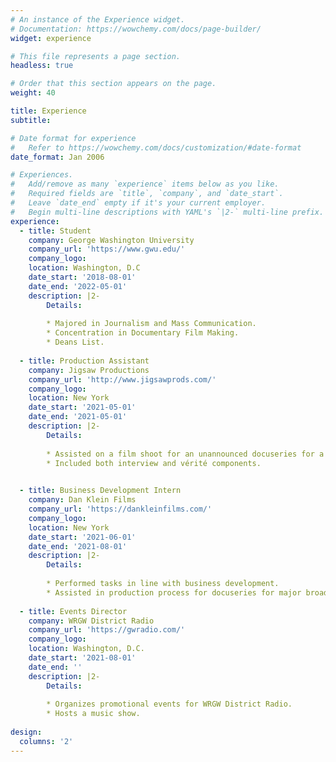 ```yaml
---
# An instance of the Experience widget.
# Documentation: https://wowchemy.com/docs/page-builder/
widget: experience

# This file represents a page section.
headless: true

# Order that this section appears on the page.
weight: 40

title: Experience
subtitle:

# Date format for experience
#   Refer to https://wowchemy.com/docs/customization/#date-format
date_format: Jan 2006

# Experiences.
#   Add/remove as many `experience` items below as you like.
#   Required fields are `title`, `company`, and `date_start`.
#   Leave `date_end` empty if it's your current employer.
#   Begin multi-line descriptions with YAML's `|2-` multi-line prefix.
experience:
  - title: Student
    company: George Washington University 
    company_url: 'https://www.gwu.edu/'
    company_logo: 
    location: Washington, D.C
    date_start: '2018-08-01'
    date_end: '2022-05-01'
    description: |2-
        Details:
        
        * Majored in Journalism and Mass Communication.
        * Concentration in Documentary Film Making.
        * Deans List.
      
  - title: Production Assistant
    company: Jigsaw Productions
    company_url: 'http://www.jigsawprods.com/'
    company_logo: 
    location: New York 
    date_start: '2021-05-01'
    date_end: '2021-05-01'
    description: |2-
        Details:
        
        * Assisted on a film shoot for an unannounced docuseries for a premium streaming service.
        * Included both interview and vérité components.

 
  - title: Business Development Intern
    company: Dan Klein Films
    company_url: 'https://dankleinfilms.com/'
    company_logo: 
    location: New York
    date_start: '2021-06-01'
    date_end: '2021-08-01'
    description: |2-
        Details:
        
        * Performed tasks in line with business development.
        * Assisted in production process for docuseries for major broadcast network.
    
  - title: Events Director 
    company: WRGW District Radio 
    company_url: 'https://gwradio.com/'
    company_logo: 
    location: Washington, D.C. 
    date_start: '2021-08-01'
    date_end: ''
    description: |2-
        Details:
        
        * Organizes promotional events for WRGW District Radio.
        * Hosts a music show. 
  
design:
  columns: '2'
---
```

